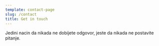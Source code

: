 ```yaml
---
template: contact-page
slug: /contact
title: Get in touch
---
```

Jedini nacin da nikada ne dobijete odgovor, jeste da nikada ne postavite pitanje.